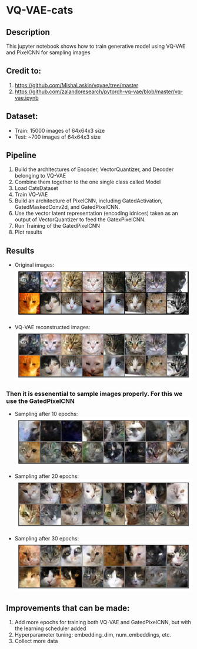 # VQ-VAE-cats

## Description
This jupyter notebook shows how to train generative model using VQ-VAE and PixelCNN for sampling images

## Credit to:

1. https://github.com/MishaLaskin/vqvae/tree/master
2. https://github.com/zalandoresearch/pytorch-vq-vae/blob/master/vq-vae.ipynb

## Dataset: 
- Train: 15000 images of 64x64x3 size
- Test: ~700 images of 64x64x3 size

## Pipeline

1. Build the architectures of Encoder, VectorQuantizer, and Decoder belonging to VQ-VAE 
2. Combine them together to the one single class called Model
3. Load CatsDataset
4. Train VQ-VAE
5. Build an architecture of PixelCNN, including GatedActivation, GatedMaskedConv2d, and GatedPixelCNN. 
6. Use the vector latent representation (encoding idnices) taken as an output of VectorQuantizer to feed the GatexPixelCNN. 
7. Run Training of the GatedPixelCNN
8. Plot results

## Results

- Original images:  
![meow](https://github.com/misha8347/VQ-VAE-cats/blob/main/images/original_images.png?raw=True)

- VQ-VAE reconstructed images:  
![meow](https://github.com/misha8347/VQ-VAE-cats/blob/main/images/vq_vae_images.png?raw=True)


### Then it is essenential to sample images properly. For this we use the GatedPixelCNN

- Sampling after 10 epochs:
![meow meow meow](https://github.com/misha8347/VQ-VAE-cats/blob/main/images/pixelcnn_10_epochs.png?raw=True)

- Sampling after 20 epochs: 
![meow meow](https://github.com/misha8347/VQ-VAE-cats/blob/main/images/pixelcnn_20_epochs.png?raw=True)

- Sampling after 30 epochs: 
![meow](https://github.com/misha8347/VQ-VAE-cats/blob/main/images/pixelcnn_30_epochs.png?raw=True)


## Improvements that can be made:

1. Add more epochs for training both VQ-VAE and GatedPixelCNN, but with the learning scheduler added
2. Hyperparameter tuning: embedding_dim, num_embeddings, etc. 
3. Collect more data




